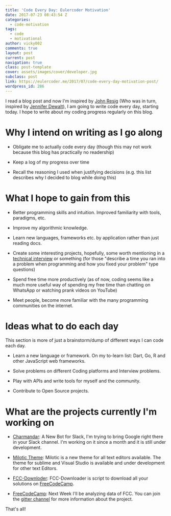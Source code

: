 ```yaml
---
title: 'Code Every Day: Eulercoder Motivation'
date: 2017-07-23 08:43:54 Z
categories:
  - code-motivation
tags:
  - code
  - motivational
author: vicky002
comments: true
layout: post
current: post
navigation: true
class: post-template
cover: assets/images/cover/developer.jpg
subclass: post
link: https://eulercoder.me/2017/07/code-every-day-motivation-post/
wordpress_id: 286
---
```


I read a blog post and now I'm inspired by [John Resig](https://ejohn.org/blog/write-code-every-day/) (Who was in turn, inspired by [Jennifer Dewalt](https://jenniferdewalt.com/)), I am going to write code every day, starting today. I hope to write about my coding progress regularly on this blog.

# Why I intend on writing as I go along

- Obligate me to actually code every day (though this may not work because this blog has practically no readership)

* Keep a log of my progress over time

- Recall the reasoning I used when justifying decisions (e.g. this list describes why I decided to blog while doing this)

<!-- more -->

# What I hope to gain from this

- Better programming skills and intuition. Improved familiarity with tools, paradigms, etc.

* Improve my algorithmic knowledge.

- Learn new languages, frameworks etc. by application rather than just reading docs.

* Create some interesting projects, hopefully, some worth mentioning in a [technical interview](https://eulercoder.me/2017/07/slack-internship-sf-silicon-valley/) or something (for those "describe a time you ran into a problem when programming and how you fixed your problem" type questions)

- Spend free time more productively (as of now, coding seems like a much more useful way of spending my free time than chatting on WhatsApp or watching prank videos on YouTube)

* Meet people, become more familiar with the many programming communities on the internet.

# Ideas what to do each day

This section is more of just a brainstorm/dump of different ways I can code each day.

- Learn a new language or framework. On my to-learn list: Dart, Go, R and other JavaScript web frameworks.

* Solve problems on different Coding platforms and Interview problems.

- Play with APIs and write tools for myself and the community.

* Contribute to Open Source projects.

# What are the projects currently I'm working on

- [Charmandar](https://github.com/vicky002/Charmander): A New Bot for Slack, I'm trying to bring Google right there in your Slack channel. I'm working on it since a month and it is still under development.

* [Milotic Theme](https://github.com/vicky002/Milotic): Milotic is a new theme for all text editors available. The theme for sublime and Visual Studio is available and under development for other text Editors.

- [FCC-Downloder](https://github.com/vicky002/FCC-DL): FCC-Downloader is script to download all your solutions on [FreeCodeCamp](https://freecodecamp.com).

* [FreeCodeCamp](https://freecodecamp.com): Next Week I'll be analyzing data of FCC. You can join the [gitter channel]() for more information about the project.

That's all!


